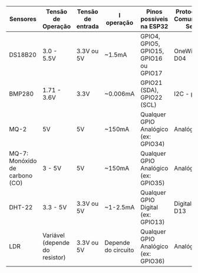 



| Sensores | Tensão de Operação | Tensão de entrada | I operação | Pinos possíveis na ESP32             | Protocolo de Comunicação Serial |
|----------|------------|-----------|------------|--------------------------------------|---------------------------------|
| DS18B20  | 3.0 - 5.5V | 3.3V ou 5V | ~1.5mA    | GPIO4, GPIO5, GPIO15, GPIO16 ou GPIO17 | OneWire pin D04                         |
| BMP280   | 1.71 - 3.6V | 3.3V      | ~0.006mA  | GPIO21 (SDA), GPIO22 (SCL)           | I2C - pin D21                          |
| MQ-2     | 5V         | 5V        | ~150mA    | Qualquer GPIO Analógico (ex: GPIO34) | Analógico                       |
| MQ-7: Monóxido de carbono (CO)     | 3 - 5V         | 5V        | ~150mA    | Qualquer GPIO Analógico (ex: GPIO35) | Analógico                       |
| DHT-22   | 3.3 - 5V   | 3.3V ou 5V | ~1-2.5mA  | Qualquer GPIO Digital (ex: GPIO13)   | Digital pin - D13                        |
| LDR      | Variável (depende do resistor) | 3.3V ou 5V | Depende do circuito | Qualquer GPIO Analógico (ex: GPIO36) | Analógico                   |
